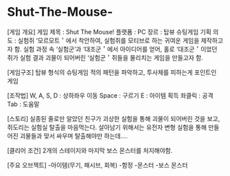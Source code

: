 # Shut-The-Mouse-

[게임 개요]
게임 제목 : Shut The Mouse!
플랫폼 : PC
장르 : 탑뷰 슈팅게임
기획 의도 : 실험쥐 ‘모르모트＇에서 착안하여, 실험쥐를 모티브로 하는 귀여운 게임을 제작하고자 함. 실험 과정 속 ‘실험군‘과 ‘대조군＇에서 아이디어를 얻어, 홀로 ‘대조군＇이었던 쥐가 실험 결과 괴물이 되어버린 ‘실험군＇쥐들을 물리치는 게임을 만들고자 함.

[게임구조]
탑뷰 형식의 슈팅게임
적의 패턴을 파악하고, 투사체를 피하는게 포인트인 게임

[조작법]
W, A, S, D : 상하좌우 이동
Space : 구르기
E : 아이템 획득
좌클릭 : 공격
Tab : 도움말

[스토리]
실종된 줄로만 알았던 친구가 괴상한 실험을 통해 괴물이 되어버린 것을 보고, 쥐도리는 실험실 탈출을 마음먹는다. 살아남기 위해서는 유전자 변형 실험을 통해 만들어진 괴물들과 맞서 싸우며 탈출해야만 하는데….

[클리어 조건]
 2개의 스테이지와 마지막 보스 몬스터를 처지해야함.

[주요 오브젝트]
-아이템(무기, 패시브, 회복)
-함정
-몬스터
-보스 몬스터
